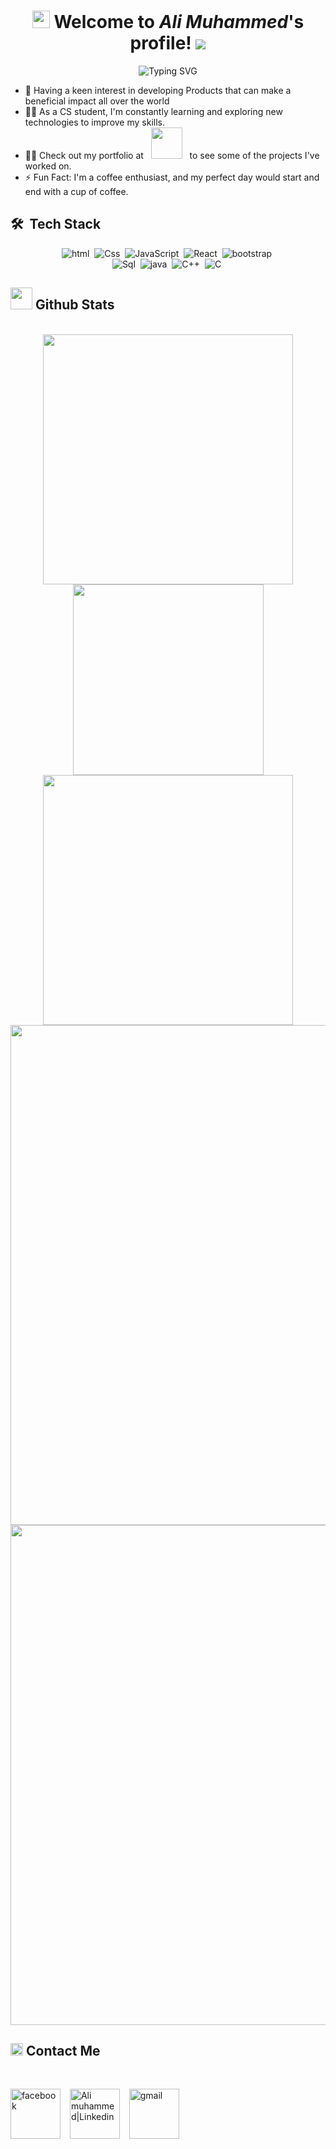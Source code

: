 <h1 align="center">
  <img src="https://media.giphy.com/media/hvRJCLFzcasrR4ia7z/giphy.gif" width="28">
   Welcome to <em>Ali Muhammed</em>'s profile! 
  <img src="https://komarev.com/ghpvc/?username=AliiMuhammed&style=flat-square&label=VIEWS">
</h1>

<!-- Typing SVG by DenverCoder1 - https://github.com/DenverCoder1/readme-typing-svg -->
<p align="center">
  <img src="https://readme-typing-svg.demolab.com?font=Kalam&weight=700&pause=1000&color=2196F3&center=true&width=435&lines=Front-End+Web+Developer;Always+Learning+New+Things!" alt="Typing SVG" />
</p>

- 🌱 Having a keen interest in developing Products that can make a beneficial impact all over the world
- 👨‍💻 As a CS student, I'm constantly learning and exploring new technologies to improve my skills.
- 👨‍💻 Check out my portfolio at &nbsp; <img src="https://media.giphy.com/media/JoWK4dUIsYK4Fv0E0D/giphy.gif" width="50"> &nbsp; to see some of the projects I've worked on.
- ⚡ Fun Fact: I'm a coffee enthusiast, and my perfect day would start and end with a cup of coffee.

## <b>🛠 &nbsp;Tech Stack</b>
<div align="center">
  <img alt="html" src="https://img.shields.io/badge/HTML5-E34F26?style=for-the-badge&logo=html5&logoColor=white" />&nbsp;
  <img alt="Css" src="https://img.shields.io/badge/CSS3-1572B6?style=for-the-badge&logo=css3&logoColor=white" />&nbsp;
  <img alt="JavaScript" src="https://img.shields.io/badge/JavaScript-F7DF1E?style=for-the-badge&logo=javascript&logoColor=black" />&nbsp;
  <img alt="React" src="https://img.shields.io/badge/React-20232A?style=for-the-badge&logo=react&logoColor=61DAFB" />&nbsp;
  <img alt="bootstrap" src="https://img.shields.io/badge/Bootstrap-563D7C?style=for-the-badge&logo=bootstrap&logoColor=white" />&nbsp;
  <br>
  <img alt="Sql" src="https://img.shields.io/badge/MySQL-00000F?style=for-the-badge&logo=mysql&logoColor=white" />&nbsp;
  <img alt="java" src="https://img.shields.io/badge/Java-ED8B00?style=for-the-badge&logo=openjdk&logoColor=white" />&nbsp;
  <img alt="C++" src="https://img.shields.io/badge/C%2B%2B-00599C?style=for-the-badge&logo=c%2B%2B&logoColor=white" />&nbsp;
  <img alt="C" src="https://img.shields.io/badge/C-00599C?style=for-the-badge&logo=c&logoColor=white" />&nbsp;
</div>

## <img src="https://media.giphy.com/media/iY8CRBdQXODJSCERIr/giphy.gif" width="35"><b> Github Stats </b>
<br>

<div align="center">
<a href="https://github.com/AliiMuhammed">
  <img src="https://github-readme-stats.vercel.app/api?username=AliiMuhammed&show_icons=true&theme=dark" width="400"/>
  <img src="https://github-readme-stats.vercel.app/api/top-langs/?username=AliiMuhammed&layout=compact&theme=dark" width="305"/>
  <br>
  <img src="https://streak-stats.demolab.com/?user=AliiMuhammed&theme=dark&hide_border=true" width="400"/>
  <br>
  <img src="https://github-profile-trophy.vercel.app/?username=AliiMuhammed&theme=tokyonight&no-frame=true&margin-w=15" width="800"/>
  <br>
  <img src="https://github-readme-activity-graph.vercel.app/graph?username=AliiMuhammed&theme=dark" width="800"/>
</a>
</div>

<h2><img src="https://media.giphy.com/media/5WJ6SOKeNKrSzblU4R/giphy.gif" width=20> Contact Me</h2>
<br/>

<a href="https://www.facebook.com/profile.php?id=100004223081202" target="_blank"><img src="https://cdn3.iconfinder.com/data/icons/pixel-social-media-2/16/Facebook-512.png" height="80px" width="80" alt="facebook" align="center"></a>
&ensp;
<a href="https://www.linkedin.com/in/ali-muhammed-dev/" target="_blank"><img src="https://cdn3.iconfinder.com/data/icons/pixel-social-media-2/16/Linkedin-512.png" height="80px" width="80px" alt="Ali muhammed|Linkedin" align="center"></a>
&ensp;
<a href="mailto:ali.muhammed.dev@gmail.com" target="_blank"><img src="https://cdn3.iconfinder.com/data/icons/pixel-social-media-2/16/Google-512.png" height="80px" width="80px"  alt="gmail" align="center"></a>
